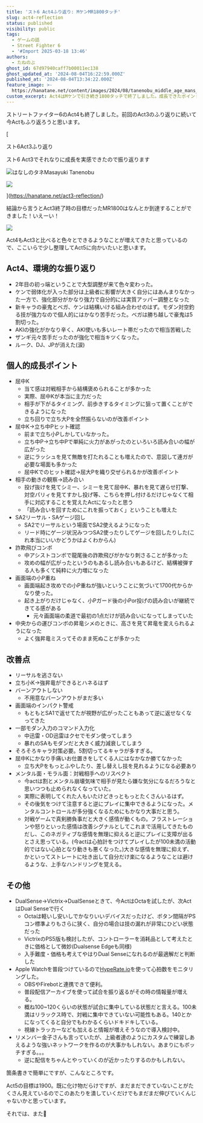 ```yaml
---
title: 'スト6 Act4ふり返り: MケンMR1800タッチ'
slug: act4-reflection
status: published
visibility: public
tags:
  - ゲームの話
  - Street Fighter 6
  - '#Import 2025-03-18 13:46'
authors:
  - たねのぶ
ghost_id: 67d97940caff7b00011ec138
ghost_updated_at: '2024-08-04T16:22:59.000Z'
published_at: '2024-08-04T13:34:22.000Z'
feature_image: >-
  https://hanatane.net/content/images/2024/08/tanenobu_middle_age_mans_shoryuken_Illustration_for_blog_header_6d51934a-e491-496b-b397-806267664ff1.png
custom_excerpt: Act4はMケンで引き続き1800タッチで終了しました。成長できたポイントや改善点についてふりかえっておきます。
---
```

ストリートファイター6のAct4も終了しました。前回のAct3のふり返りに続いて今Actもふり返ろうと思います。

[

スト6Act3ふり返り

スト6 Act3でそれなりに成長を実感できたので振り返ります

![](https://www.hanatane.net/content/images/size/w256h256/2023/03/icon512.png)はなしのタネMasayuki Tanenobu

![](https://www.hanatane.net/content/images/size/w1200/2024/05/tanenobu_People_who_study_fighting_game_replays._Illustration_f_b81de988-cb87-4fd2-a940-d48bf61c14d5.png)

](https://hanatane.net/act3-reflection/)

結論から言うとAct3終了時の目標だったMR1800はなんとか到達することができました！いえーい！

![](https://hanatane.net/content/images/2024/08/image.png)

Act4もAct3と比べると色々とできるようなことが増えてきたと思っているので、ここいらで少し整理してAct5に向かいたいと思います。

## Act4、環境的な振り返り

-   2年目の初っ端ということで大型調整が来て色々変わった。
-   ケンで弱体化が入った部分は上級者に影響が大きく自分にはあんまりなかった一方で、強化部分がかなり強力で自分的には実質アッパー調整となった
-   新キャラの豪鬼とベガ、ケンは結構いける組み合わせのはず。モダン対空釣る技が強力なので個人的にはかなり苦手だった。ベガは勝ち越しで豪鬼は5割切った。
-   AKIの強化がかなり辛く、AKI使いも多いレート帯だったので相当苦戦した
-   ザンギ元々苦手だったのが強化で相当キツくなった。
-   ルーク、DJ、JPが消えた(涙)

## 個人的成長ポイント

-   屈中K
    -   当て感は対戦相手から結構褒められることが多かった
    -   実際、屈中Kが本当に主力だった
    -   相手が下がるタイミング、前歩きするタイミングに狙って置くことができるようになった
    -   立ち回りで立ち大Pを全然振らないのが改善ポイント
-   屈中K→立ち中Pヒット確認
    -   前まで立ち小Pしかしていなかった。
    -   立ち中P→立ち中Pで単純に火力があがったのといろいろ読み合いの幅が広がった
    -   逆にラッシュを見て無敵を打たれることも増えたので、意図して連ガが必要な場面も多かった
    -   屈中Kでのヒット確認→屈大Pを織り交ぜられるかが改善ポイント
-   相手の動きの観察→読み合い
    -   投げ抜けを見てシミー、シミーを見て屈中K、暴れを見て遅らせ打撃、対空パリィを見てすかし投げ等、こちらを押し付けるだけじゃなくて相手に対応することを覚えたActになったと思う
    -   「読み合いを回すためにこれを振っておく」ということも増えた
-   SA2リーサル・SAゲージ回し
    -   SA2でリーサルという場面でSA2使えるようになった
    -   リード時にゲージ状況みつつSA2使ったりしてゲージを回したりした(これ本当にいいかどうかはよくわからん)
-   詐欺飛びコンボ
    -   中アシストコンボで龍尾後の詐欺飛びがかなり刺さることが多かった
    -   攻めの幅が広がったというのもあるし読み合いもあるけど、結構被弾する人も多くて純粋に火力増になった
-   画面端の小P重ね
    -   画面端起き攻めでの小P重ねが強いということに気づいて1700代からかなり使った。
    -   起き上がりだけじゃなく、小Pガード後の小Por投げの読み合いが継続できてる感がある
        -   元々画面端の柔道で最初の1点だけが読み合いになってしまっていた
-   中央からの運びコンボの昇竜シメのときに、高さを見て昇竜を変えられるようになった
    -   よく強昇竜ミスってそのまま死ぬことが多かった

## 改善点

-   リーサルを逃さない
-   立ち小K→強昇竜ができるとハネるはず
-   バーンアウトしない
    -   不用意なバーンアウトがまだ多い
-   画面端のインパクト警戒
    -   もともとSA1で返せてたが視野が広がったこともあって逆に返せなくなってきた
-   一部モダン入力のコマンド入力化
    -   中迅雷・OD迅雷はクセでモダン使ってしまう
    -   暴れのSAもモダンだと大きく威力減衰してしまう
-   そろそろキャラ対策必要。5割切ってるキャラが多すぎる。
-   屈中Kにかなり手痛いお仕置きをしてくる人にはなかなか勝てなかった
    -   立ち大Pをもっとふやしたり、差し替えし技を見れるようになる必要あり
-   メンタル面・モラル面：対戦相手へのリスペクト
    -   今actは割とメンタル崩壊気味で相手が見たら嫌な気分になるだろうなと思いつつも止められなくなっていた。
    -   実際に表明してくれた人もいたけどきっともっとたくさんいるはず。
    -   その後気をつけて注意すると逆にプレイに集中できるようになった。メンタルコントロールが多分強くなるためにもかなり大事だと思う。
    -   対戦ゲームで真剣勝負事だと大きく感情が動くもの。フラストレーションや怒りといった感情は改善シグナルとしてこれまで活用してきたものだし、このネガティブな感情を無理に抑えると逆にプレイに支障が出るとさえ思っている。(今actは心拍計をつけてプレイしたが100未満の活動的ではない心拍となり動きも悪くなった。)大きな感情を無理に抑えず、かといってストレートに吐き出して自分だけ楽になるようなことは避けるような、上手なハンドリングを覚える。

## その他

-   DualSense→Victrix→DualSenseときて、今ActはOctaを試したが、次ActはDual Senseで行く
    -   Octaは軽いし安いしでかなりいいデバイスだったけど、ボタン間隔がPSコン標準よりもさらに狭く、自分の場合は技の漏れが非常にひどい状態だった
    -   VictrixのPS5版も検討したが、コントローラーを消耗品として考えたときに価格として微妙(Dualsense Edgeも同様)
    -   入手難度・価格も考えてやはりDual Senseになれるのが最適解だと判断した
-   Apple Watchを普段つけているので[HypeRate.io](https://www.hyperate.io/)を使って心拍数をモニタリングした。
    -   OBSやFirebotと連携できて便利。
    -   普段配信アーカイブを使って試合を振り返るがその時の情報量が増える。
    -   概ね100~120くらいの状態が試合に集中している状態だと言える。100未満はリラックス時で、対戦に集中できていない可能性もある。140とかになってくると自分でもわかるくらいドキドキしている。
    -   視線トラッカーなども加えると情報が増えそうなので導入検討中。
-   リメンバー金子さんも言っていたが、上級者達のようにカスタムで練習しあえるような強いネットワークを作るのが大事かもしれない。あまりにもボッチすぎる。。。
    -   逆に配信をちゃんとやっていくのが近かったりするのかもしれない。

箇条書きで簡単にですが、こんなところです。

Act5の目標は1900。既に化け物だらけですが、まだまだできていないことがたくさん見えているのでこのあたりを潰していくだけでもまだまだ伸びていくんじゃないかと思っています。

それでは、また👋
